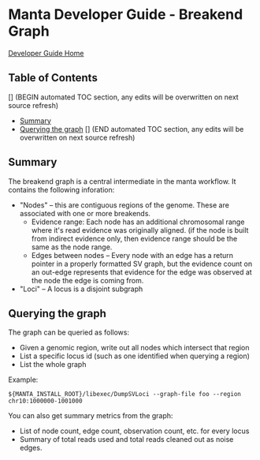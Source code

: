 # Manta Developer Guide - Breakend Graph

[Developer Guide Home](README.md)

## Table of Contents
[] (BEGIN automated TOC section, any edits will be overwritten on next source refresh)
* [Summary](#summary)
* [Querying the graph](#querying-the-graph)
[] (END automated TOC section, any edits will be overwritten on next source refresh)

## Summary

The breakend graph is a central intermediate  in the manta workflow. It contains the following inforation:
* "Nodes" – this are contiguous regions of the genome. These are associated with one or more breakends.
  * Evidence range: Each node has an additional chromosomal range where it's read evidence was originally aligned. (if the node is built from indirect evidence only, then evidence range should be the same as the node range.
  * Edges between nodes – Every node with an edge has a return pointer in a properly formatted SV graph, but the evidence count on an out-edge represents that evidence for the edge was observed at the node the edge is coming from.
* "Loci" – A locus is a disjoint subgraph

## Querying the graph
The graph can be queried as follows:

* Given a genomic region, write out all nodes which intersect that region
* List a specific locus id (such as one identified when querying a region)
* List the whole graph

Example:

    ${MANTA_INSTALL_ROOT}/libexec/DumpSVLoci --graph-file foo --region chr10:1000000-1001000

You can also get summary metrics from the graph:
* List of node count, edge count, observation count, etc. for every locus
* Summary of total reads used and total reads cleaned out as noise edges.
